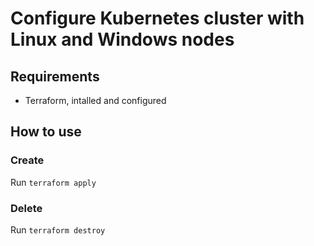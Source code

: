 # Configure Kubernetes cluster with Linux and Windows nodes

## Requirements

- Terraform, intalled and configured

## How to use

### Create

Run `terraform apply`

### Delete

Run `terraform destroy`
